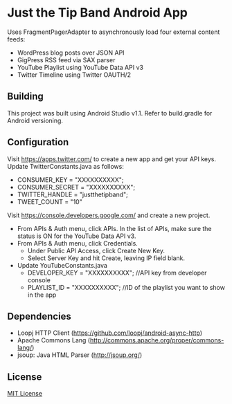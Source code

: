 # Just the Tip Band Android App

Uses FragmentPagerAdapter to asynchronously load four external content feeds:

+ WordPress blog posts over JSON API
+ GigPress RSS feed via SAX parser
+ YouTube Playlist using YouTube Data API v3
+ Twitter Timeline using Twitter OAUTH/2

## Building

This project was built using Android Studio v1.1. Refer to build.gradle for Android versioning.

## Configuration

Visit https://apps.twitter.com/ to create a new app and get your API keys. Update TwitterConstants.java as follows:

+ CONSUMER_KEY = "XXXXXXXXXX";
+ CONSUMER_SECRET = "XXXXXXXXXX";
+ TWITTER_HANDLE = "justthetipband";
+ TWEET_COUNT = "10"

Visit https://console.developers.google.com/ and create a new project.

+ From APIs & Auth menu, click APIs. In the list of APIs, make sure the status is ON for the YouTube Data API v3.
+ From APIs & Auth menu, click Credentials.
	+ Under Public API Access, click Create New Key.
	+ Select Server Key and hit Create, leaving IP field blank.
+ Update YouTubeConstants.java
	+ DEVELOPER_KEY = "XXXXXXXXXX"; //API key from developer console
	+ PLAYLIST_ID = "XXXXXXXXXX"; //ID of the playlist you want to show in the app

## Dependencies

+ Loopj HTTP Client (https://github.com/loopj/android-async-http)
+ Apache Commons Lang (http://commons.apache.org/proper/commons-lang/)
+ jsoup: Java HTML Parser (http://jsoup.org/)

## License

[MIT License](http://opensource.org/licenses/MIT)
